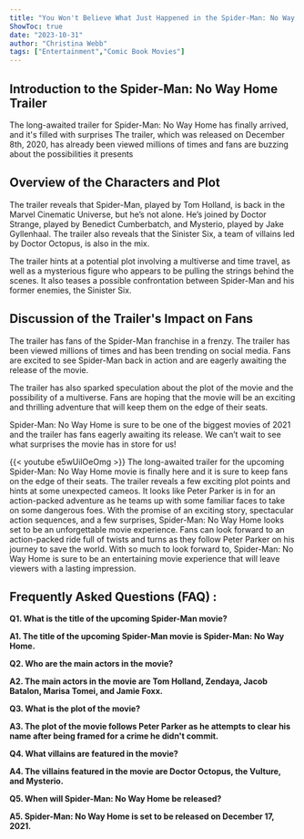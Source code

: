 ```yaml
---
title: "You Won't Believe What Just Happened in the Spider-Man: No Way Home Trailer!"
ShowToc: true 
date: "2023-10-31"
author: "Christina Webb" 
tags: ["Entertainment","Comic Book Movies"]
---
```

## Introduction to the Spider-Man: No Way Home Trailer

The long-awaited trailer for Spider-Man: No Way Home has finally arrived, and it's filled with surprises The trailer, which was released on December 8th, 2020, has already been viewed millions of times and fans are buzzing about the possibilities it presents

## Overview of the Characters and Plot

The trailer reveals that Spider-Man, played by Tom Holland, is back in the Marvel Cinematic Universe, but he’s not alone. He’s joined by Doctor Strange, played by Benedict Cumberbatch, and Mysterio, played by Jake Gyllenhaal. The trailer also reveals that the Sinister Six, a team of villains led by Doctor Octopus, is also in the mix.

The trailer hints at a potential plot involving a multiverse and time travel, as well as a mysterious figure who appears to be pulling the strings behind the scenes. It also teases a possible confrontation between Spider-Man and his former enemies, the Sinister Six.

## Discussion of the Trailer's Impact on Fans

The trailer has fans of the Spider-Man franchise in a frenzy. The trailer has been viewed millions of times and has been trending on social media. Fans are excited to see Spider-Man back in action and are eagerly awaiting the release of the movie.

The trailer has also sparked speculation about the plot of the movie and the possibility of a multiverse. Fans are hoping that the movie will be an exciting and thrilling adventure that will keep them on the edge of their seats.

Spider-Man: No Way Home is sure to be one of the biggest movies of 2021 and the trailer has fans eagerly awaiting its release. We can’t wait to see what surprises the movie has in store for us!

{{< youtube e5wUilOeOmg >}} 
The long-awaited trailer for the upcoming Spider-Man: No Way Home movie is finally here and it is sure to keep fans on the edge of their seats. The trailer reveals a few exciting plot points and hints at some unexpected cameos. It looks like Peter Parker is in for an action-packed adventure as he teams up with some familiar faces to take on some dangerous foes. With the promise of an exciting story, spectacular action sequences, and a few surprises, Spider-Man: No Way Home looks set to be an unforgettable movie experience. Fans can look forward to an action-packed ride full of twists and turns as they follow Peter Parker on his journey to save the world. With so much to look forward to, Spider-Man: No Way Home is sure to be an entertaining movie experience that will leave viewers with a lasting impression.

## Frequently Asked Questions (FAQ) :
**Q1. What is the title of the upcoming Spider-Man movie?**

**A1. The title of the upcoming Spider-Man movie is Spider-Man: No Way Home.**

**Q2. Who are the main actors in the movie?**

**A2. The main actors in the movie are Tom Holland, Zendaya, Jacob Batalon, Marisa Tomei, and Jamie Foxx.**

**Q3. What is the plot of the movie?**

**A3. The plot of the movie follows Peter Parker as he attempts to clear his name after being framed for a crime he didn't commit.**

**Q4. What villains are featured in the movie?**

**A4. The villains featured in the movie are Doctor Octopus, the Vulture, and Mysterio.**

**Q5. When will Spider-Man: No Way Home be released?**

**A5. Spider-Man: No Way Home is set to be released on December 17, 2021.**



